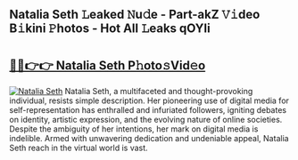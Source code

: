 ## Natalia Seth 𝙻eaked 𝙽u𝚍e - Part-akZ 𝚅𝚒deo B𝚒kini 𝙿hotos - Hot All 𝙻eaks qOYli

# <h2><a href="http://ld1xt9.urlbe.top/?page=Natalia+Seth">🔗🔗👉👉 Natalia Seth P𝚑oto𝚜Vid𝚎o</a></h2>

[![Natalia Seth](https://i.imgur.com/eBuTRDB.gif)](http://ld1xt9.urlbe.top/?page=Natalia+Seth)
Natalia Seth, a multifaceted and thought-provoking individual, resists simple description. Her pioneering use of digital media for self-representation has enthralled and infuriated followers, igniting debates on identity, artistic expression, and the evolving nature of online societies. Despite the ambiguity of her intentions, her mark on digital media is indelible. Armed with unwavering dedication and undeniable appeal, Natalia Seth reach in the virtual world is vast.
